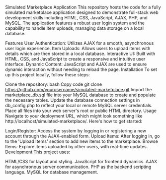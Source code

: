 Simulated Marketplace Application
This repository hosts the code for a fully simulated marketplace application designed to demonstrate full-stack web development skills including HTML, CSS, JavaScript, AJAX, PHP, and MySQL. The application features a robust user login system and the capability to handle item uploads, managing data storage on a local database.

Features
User Authentication: Utilizes AJAX for a smooth, asynchronous user login experience.
Item Uploads: Allows users to upload items with details which are then stored in a local database.
Interactive UI: Built with HTML, CSS, and JavaScript to create a responsive and intuitive user interface.
Dynamic Content: JavaScript and AJAX are used to ensure dynamic interaction without needing to reload the page.
Installation
To set up this project locally, follow these steps:

Clone the repository:
bash
Copy code
git clone https://github.com/yourusername/simulated-marketplace.git
Import the marketplace_db.sql file into your MySQL database to create and populate the necessary tables.
Update the database connection settings in db_config.php to reflect your local or remote MySQL server credentials.
Place all files into your web server's root or public HTML directory.
Usage
Navigate to your deployment URL, which might look something like http://localhost/simulated-marketplace/. Here's how to get started:

Login/Register: Access the system by logging in or registering a new account through the AJAX-enabled form.
Upload Items: After logging in, go to the 'Upload Items' section to add new items to the marketplace.
Browse Items: Explore items uploaded by other users, with real-time updates.
Development
This project uses:

HTML/CSS for layout and styling.
JavaScript for frontend dynamics.
AJAX for asynchronous server communication.
PHP as the backend scripting language.
MySQL for database management.
